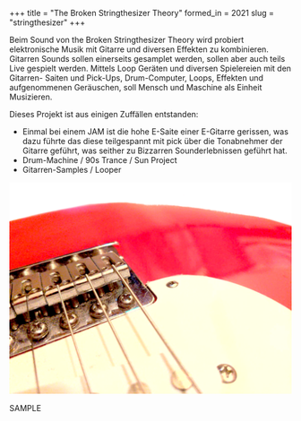 +++
title = "The Broken Stringthesizer Theory"
formed_in = 2021
slug = "stringthesizer"
+++

Beim Sound von the Broken Stringthesizer Theory wird probiert elektronische Musik mit Gitarre und diversen Effekten zu kombinieren.
Gitarren Sounds sollen einerseits gesamplet werden, sollen aber auch teils Live gespielt werden.
Mittels Loop Geräten und diversen Spielereien mit den Gitarren- Saiten und Pick-Ups, Drum-Computer, Loops, Effekten und aufgenommenen Geräuschen, soll Mensch und Maschine als Einheit Musizieren.

Dieses Projekt ist aus einigen Zuffällen entstanden:

- Einmal bei einem JAM ist die hohe E-Saite einer E-Gitarre gerissen,
  was dazu führte das diese teilgespannt mit pick über die Tonabnehmer der Gitarre geführt, was seither zu Bizzarren Sounderlebnissen geführt hat.
- Drum-Machine / 90s Trance / Sun Project
- Gitarren-Samples / Looper

![Red C.Giant E-Guitar used for this project](/images/redguitar.png)

SAMPLE
